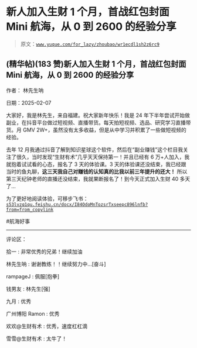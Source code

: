 # 新人加入生财 1 个月，首战红包封面 Mini 航海，从 0 到 2600 的经验分享

> 原文：[`www.yuque.com/for_lazy/zhoubao/wr1ecdl1sh2z6rc9`](https://www.yuque.com/for_lazy/zhoubao/wr1ecdl1sh2z6rc9)

## (精华帖)(183 赞)新人加入生财 1 个月，首战红包封面 Mini 航海，从 0 到 2600 的经验分享

作者： 林先生呐

日期：2025-02-07

大家好，我是林先生，来自福建。祝大家新年快乐！我是 24 年下半年尝试开始做副业，在抖音平台做过短视频、直播带货。每天拍短视频、选品、研究学习直播带货。月 GMV
2W+，虽然没有太多收益，但是从中学习并积累了一些做短视频的经验。

去年 12 月我通过抖音了解到知识星球这个软件，然后在“副业赚钱”这个栏目我关注了很久，当时发现“生财有术”几乎天天保持第一！并且已经有 6 万+人加入，我就抱着试试看的心态，报名了 3 天的体验课。3 天的体验课还没结束，我已经跟当时的鱼丸聊，**这三天我自己对赚钱的认知真的比我以前三年提升的还大！** 所以第三天纪钟老师的直播还没结束，我就果断报名了！到今天正式加入生财 40 多天了...

为了更好地阅读体验，可移步飞书：[`s53lvzq1qu.feishu.cn/docx/I84OdoMnTozsrTxseepc896lnfb?from=from_copylink`](https://s53lvzq1qu.feishu.cn/docx/I84OdoMnTozsrTxseepc896lnfb?from=from_copylink)

#航海好事

* * *

评论区：

拾一 : 非常优秀的兄弟！继续加油

林先生呐 : 谢谢教练！！继续努力中…[奋斗]

rampageJ : 佩服[抱拳]

钱男友 : 林先生[强]

九月 : 优秀

广州博阳 Ramon : 优秀

欢欢@生财有术 : 优秀，速度杠杠滴

雪雪@生财有术 : 太牛了！